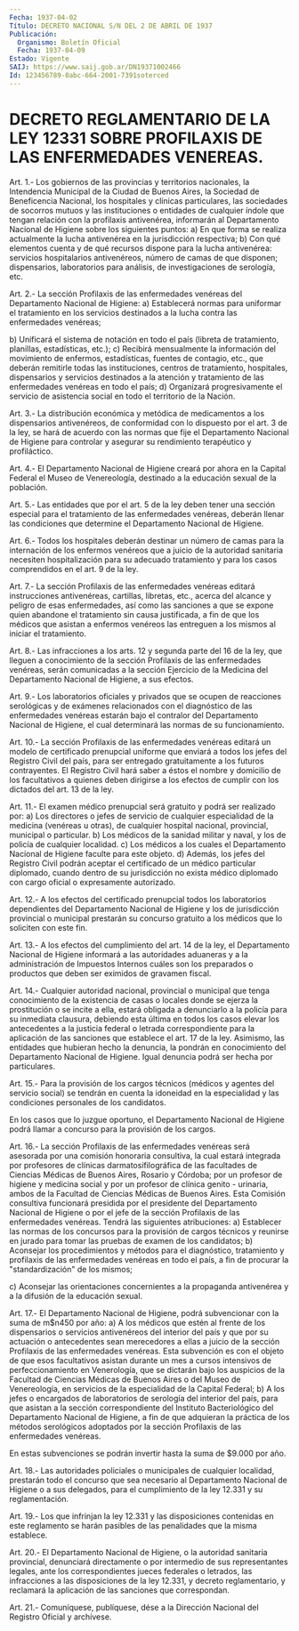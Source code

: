 ```yaml
---
Fecha: 1937-04-02
Título: DECRETO NACIONAL S/N DEL 2 DE ABRIL DE 1937
Publicación:
  Organismo: Boletín Oficial
  Fecha: 1937-04-09
Estado: Vigente
SAIJ: https://www.saij.gob.ar/DN19371002466
Id: 123456789-0abc-664-2001-7391soterced
---
```

# DECRETO REGLAMENTARIO DE LA LEY 12331 SOBRE PROFILAXIS DE LAS ENFERMEDADES VENEREAS.

<a id="1"></a>
Art.  1.-  Los  gobiernos  de  las  provincias  y  territorios nacionales, la Intendencia Municipal de la Ciudad de Buenos  Aires, la  Sociedad  de Beneficencia  Nacional, los hospitales y clínicas particulares, las sociedades de socorros mutuos y las instituciones o entidades de cualquier  índole  que tengan relación con la profilaxis antivenérea, informarán al Departamento Nacional de Higiene sobre los siguientes puntos:  a) En que forma se realiza actualmente la lucha antivenérea  en  la jurisdicción respectiva;  b)  Con  qué  elementos  cuenta  y  de qué recursos dispone para la lucha antivenérea: servicios hospitalarios  antivenéreos, número de camas  de que disponen; dispensarios, laboratorios  para  análisis, de investigaciones de serología, etc.

<a id="2"></a>
Art. 2.- La sección Profilaxis de las enfermedades venéreas del Departamento Nacional de Higiene:  a)  Establecerá   normas  para  uniformar  el  tratamiento  en  los servicios destinados  a  la lucha contra las enfermedades venéreas;

b) Unificará el sistema de  notación  en  todo  el país (libreta de tratamiento, planillas, estadísticas, etc.);  c)   Recibirá  mensualmente  la  información  del  movimiento    de enfermos, estadísticas,  fuentes  de  contagio,  etc., que deberán remitirle    todas las instituciones,  centros  de  tratamiento, hospitales, dispensarios  y servicios  destinados  a la atención y tratamiento  de  las  enfermedades venéreas en todo el país;  d) Organizará progresivamente el servicio  de  asistencia social en todo el territorio de la Nación.

<a id="3"></a>
Art. 3.- La distribución económica y metódica de medicamentos a los dispensarios antivenéreos, de conformidad con lo dispuesto por el art.  3 de la ley, se hará de acuerdo con las normas que fije el Departamento  Nacional  de Higiene  para  controlar  y asegurar su rendimiento terapéutico y profiláctico.

<a id="4"></a>
Art.  4.- El Departamento Nacional de Higiene creará por ahora en la Capital  Federal  el  Museo  de  Venereología, destinado a la educación sexual de la población.

<a id="5"></a>
Art. 5.- Las entidades que por el art. 5 de la ley deben tener una sección  especial  para  el  tratamiento  de  las  enfermedades venéreas,    deberán llenar  las  condiciones  que  determine  el Departamento Nacional de Higiene.

<a id="6"></a>
Art.  6.-  Todos  los hospitales deberán destinar un número de camas para la internación  de los enfermos venéreos que a juicio de la autoridad sanitaria necesiten  hospitalización  para su adecuado tratamiento y para los casos comprendidos en el art.  9  de la ley.

<a id="7"></a>
Art.  7.-  La  sección Profilaxis de las enfermedades venéreas editará instrucciones  antivenéreas,  cartillas,  libretas,  etc., acerca del  alcance y  peligro  de esas enfermedades, así como las sanciones a que se expone quien abandone  el  tratamiento sin causa justificada,  a  fin  de  que  los médicos que asistan  a  enfermos venéreos  las entreguen a los mismos  al  iniciar  el tratamiento.

<a id="8"></a>
Art. 8.- Las infracciones a los arts. 12 y segunda parte del 16 de la  ley,  que lleguen a conocimiento de la sección Profilaxis de las  enfermedades venéreas,   serán  comunicadas  a  la  sección Ejercicio de la Medicina del Departamento  Nacional  de  Higiene, a sus efectos.

<a id="9"></a>
Art. 9.- Los laboratorios oficiales y privados que se ocupen de reacciones   serológicas    y  de  exámenes  relacionados  con  el diagnóstico de las enfermedades  venéreas estarán bajo el contralor del  Departamento  Nacional de Higiene,  el  cual  determinará  las normas de su funcionamiento.

<a id="10"></a>
Art.  10.-  La sección Profilaxis de las enfermedades venéreas editará un modelo  de certificado prenupcial uniforme que enviará a todos los jefes del Registro  Civil  del  país, para ser entregado gratuitamente a los futuros contrayentes. El  Registro  Civil  hará saber  a  éstos el nombre y domicilio de los facultativos a quienes deben dirigirse  a los efectos de cumplir con los dictados del art. 13 de la ley.

<a id="11"></a>
Art. 11.- El examen médico prenupcial será gratuito y podrá ser realizado por:  a) Los  directores o jefes de servicio de cualquier especialidad de la medicina (venéreas  u  otras),  de cualquier hospital nacional, provincial, municipal o particular.  b) Los médicos de la sanidad militar  y  naval, y los de policía de cualquier localidad.  c)  Los médicos a los cuales el Departamento  Nacional  de  Higiene faculte para este objeto.  d)  Además,   los  jefes  del  Registro  Civil  podrán  aceptar  el certificado de  un médico particular diplomado, cuando dentro de su jurisdicción  no exista médico  diplomado  con  cargo  oficial  o expresamente autorizado.

<a id="12"></a>
Art.  12.-  A los efectos del certificado prenupcial todos los laboratorios dependientes  del  Departamento  Nacional de Higiene y los  de jurisdicción provincial o municipal prestarán  su  concurso gratuito a los médicos que lo soliciten con este fin.

<a id="13"></a>
Art. 13.- A los efectos del cumplimiento del art. 14 de la ley, el Departamento  Nacional  de  Higiene  informará a las autoridades aduaneras y a la administración de Impuestos  Internos  cuáles  son los  preparados  o productos  que  deben  ser eximidos de gravamen fiscal.

<a id="14"></a>
Art. 14.- Cualquier autoridad nacional, provincial o municipal que tenga conocimiento  de  la existencia de casas o locales donde se ejerza la prostitución o se  incite  a  ella,  estará obligada a denunciarlo a la policía para su inmediata clausura,  debiendo esta última  en  todos  los casos elevar los antecedentes a la  justicia federal  o  letrada  correspondiente  para  la aplicación  de  las sanciones que establece  el  art. 17  de  la  ley. Asimismo,  las entidades que hubieran hecho la denuncia, la pondrán en conocimiento  del  Departamento Nacional de Higiene. Igual denuncia podrá ser hecha por particulares.

<a id="15"></a>
Art.  15.- Para la provisión de los cargos técnicos (médicos y agentes del  servicio  social) se tendrán en cuenta la idoneidad en la especialidad y las condiciones  personales  de  los  candidatos.

En  los  casos que lo juzgue oportuno, el Departamento Nacional  de Higiene podrá  llamar  a  concurso para la provisión de los cargos.

<a id="16"></a>
Art.  16.-  La sección Profilaxis de las enfermedades venéreas será asesorada por  una  comisión  honoraria  consultiva,  la  cual estará integrada  por  profesores de clínicas darmatosifilográfica de las facultades de Ciencias  Médicas  de  Buenos Aires, Rosario y Córdoba;  por un profesor de higiene y medicina  social  y  por  un profesor de  clínica  genito - urinaria,  ambos de la Facultad de Ciencias Médicas de Buenos Aires.  Esta  Comisión consultiva funcionará presidida  por  el  presidente del Departamento  Nacional  de  Higiene o por el jefe de la sección Profilaxis de las enfermedades venéreas.  Tendrá las siguientes atribuciones:  a)  Establecer las normas de los concursos  para  la  provisión  de cargos técnicos  y  reunirse  en  jurado para tomar las pruebas de examen de los candidatos;  b)  Aconsejar  los procedimientos y métodos  para  el  diagnóstico, tratamiento y profilaxis  de  las  enfermedades venéreas en todo el país, a fin de procurar la "standardización"  de  los  mismos;

c)  Aconsejar  las  orientaciones  concernientes  a  la  propaganda antivenérea y a la difusión de la educación sexual.

<a id="17"></a>
Art. 17.- El Departamento Nacional de Higiene, podrá subvencionar con la suma de m$n450 por año:  a)  A  los  médicos  que  estén  al  frente  de  los dispensarios o servicios antivenéreos  del  interior  del  país  y  que   por  su actuación  o antecedentes sean merecedores a ellas a juicio de  la sección Profilaxis de las enfermedades venéreas.  Esta subvención  es  con el objeto de que esos facultativos asistan durante  un mes  a  cursos   intensivos  de  perfeccionamiento  en Venerología, que se dictarán bajo  los  auspicios de la Facultad de Ciencias Médicas de Buenos Aires o del Museo  de  Venereología,  en servicios    de   la  especialidad  de la  Capital  Federal;  b)  A  los jefes o encargados  de  laboratorios  de  serología  del interior del  país,  para que asistan a la sección correspondiente del Instituto Bacteriológico  del Departamento Nacional de Higiene, a  fin  de que adquieran la práctica  de  los  métodos  serológicos adoptados  por  la sección Profilaxis de las enfermedades venéreas.

En estas subvenciones  se  podrán  invertir hasta la suma de $9.000 por año.

<a id="18"></a>
Art. 18.- Las autoridades policiales o municipales de cualquier localidad,  prestarán  todo  el  concurso  que  sea  necesario  al Departamento  Nacional de  Higiene  o  a  sus  delegados,  para el cumplimiento de la ley 12.331 y su reglamentación.

<a id="19"></a>
Art.  19.- Los que infrinjan la ley 12.331 y las disposiciones contenidas en  este reglamento se harán pasibles de las penalidades que la misma establece.

<a id="20"></a>
Art.  20.- El Departamento Nacional de Higiene, o la autoridad sanitaria provincial,  denunciará  directamente o por intermedio de sus  representantes legales,  ante  los   correspondientes  jueces federales o letrados, las infracciones a las  disposiciones  de  la ley  12.331,  y decreto reglamentario, y reclamará la aplicación de las sanciones que correspondan.

<a id="21"></a>
Art. 21.- Comuníquese, publíquese, dése a la Dirección Nacional del Registro Oficial y archívese.